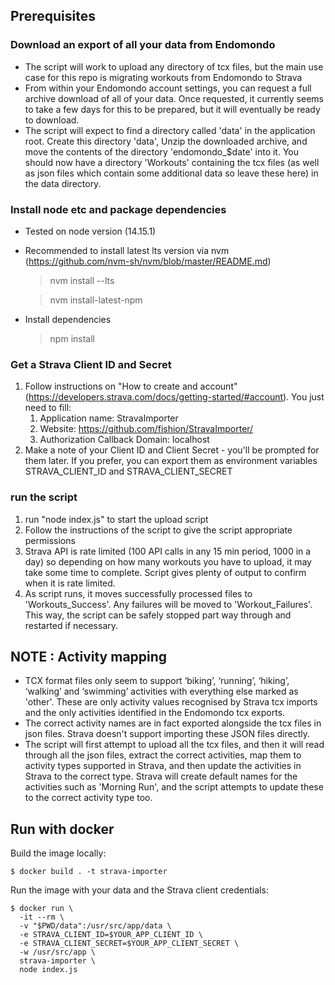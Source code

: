 


## Prerequisites

### Download an export of all your data from Endomondo
* The script will work to upload any directory of tcx files, but the main use case for this repo is migrating workouts from Endomondo to Strava
* From within your Endomondo account settings, you can request a full archive download of all of your data. Once requested, it currently seems to take a few days for this to be prepared, but it will eventually be ready to download.
* The script will expect to find a directory called 'data' in the application root. Create this directory 'data', Unzip the downloaded archive, and move the contents of the directory 'endomondo_$date' into it. You should now have a directory 'Workouts' containing the tcx files (as well as json files which contain some additional data so leave these here) in the data directory.

### Install node etc and package dependencies
* Tested on node version (14.15.1)
* Recommended to install latest lts version via nvm (https://github.com/nvm-sh/nvm/blob/master/README.md)

  >nvm install --lts

  >nvm install-latest-npm

* Install dependencies
  >npm install

### Get a Strava Client ID and Secret
1. Follow instructions on "How to create and account" (https://developers.strava.com/docs/getting-started/#account).
You just need to fill:
   1. Application name: StravaImporter
   1. Website: https://github.com/fishion/StravaImporter/
   1. Authorization Callback Domain: localhost
1. Make a note of your Client ID and Client Secret - you'll be prompted for them later. If you prefer, you can export them as environment variables STRAVA_CLIENT_ID and STRAVA_CLIENT_SECRET

### run the script
1. run "node index.js" to start the upload script
1. Follow the instructions of the script to give the script appropriate permissions
1. Strava API is rate limited (100 API calls in any 15 min period, 1000 in a day) so depending on how many workouts you have to upload, it may take some time to complete. Script gives plenty of output to confirm when it is rate limited.
1. As script runs, it moves successfully processed files to 'Workouts_Success'. Any failures will be moved to 'Workout_Failures'. This way, the script can be safely stopped part way through and restarted if necessary.

## NOTE : Activity mapping
* TCX format files only seem to support ‘biking’, ‘running’, ‘hiking’, ‘walking’ and ‘swimming’ activities with everything else marked as 'other'. These are only activity values recognised by Strava tcx imports and the only activities identified in the Endomondo tcx exports.
* The correct activity names are in fact exported alongside the tcx files in json files. Strava doesn't support importing these JSON files directly.
* The script will first attempt to upload all the tcx files, and then it will read through all the json files, extract the correct activities, map them to activity types supported in Strava, and then update the activities in Strava to the correct type. Strava will create default names for the activities such as 'Morning Run', and the script attempts to update these to the correct activity type too.

## Run with docker

Build the image locally:
```
$ docker build . -t strava-importer
```

Run the image with your data and the Strava client credentials:
```
$ docker run \
  -it --rm \
  -v "$PWD/data":/usr/src/app/data \
  -e STRAVA_CLIENT_ID=$YOUR_APP_CLIENT_ID \
  -e STRAVA_CLIENT_SECRET=$YOUR_APP_CLIENT_SECRET \
  -w /usr/src/app \
  strava-importer \
  node index.js
```
